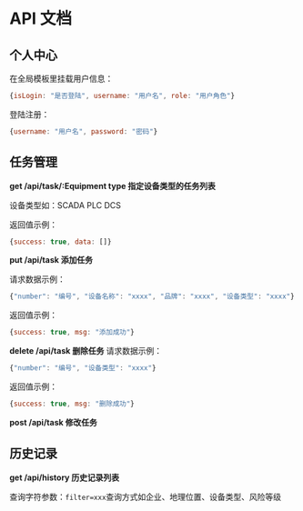 # API 文档

## 个人中心

在全局模板里挂载用户信息：

```js
{isLogin: "是否登陆", username: "用户名", role: "用户角色"}
```

登陆注册：

```js
{username: "用户名", password: "密码"}
```

## 任务管理

**get /api/task/:Equipment type 指定设备类型的任务列表**

设备类型如：SCADA PLC DCS

返回值示例：
```js
{success: true, data: []}
```

**put /api/task 添加任务**

请求数据示例：
```js
{"number": "编号", "设备名称": "xxxx", "品牌": "xxxx", "设备类型": "xxxx"}
```

返回值示例：
```js
{success: true, msg: "添加成功"}
```

**delete /api/task 删除任务**
请求数据示例：
```js
{"number": "编号", "设备类型": "xxxx"}
```

返回值示例：
```js
{success: true, msg: "删除成功"}
```

**post /api/task 修改任务**

## 历史记录

**get /api/history 历史记录列表**

查询字符参数：`filter=xxx`查询方式如企业、地理位置、设备类型、风险等级
